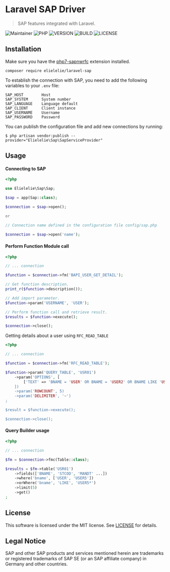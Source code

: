 # Laravel SAP Driver 

> SAP features integrated with Laravel.

![Maintainer](https://img.shields.io/badge/maintainer-Eliel%20Ferreira-informational)
![PHP](https://img.shields.io/badge/PHP->=7.3-blueviolet)
![VERSION](https://img.shields.io/badge/stable-v1.0.0-blue)
![BUILD](https://img.shields.io/badge/build-pass-success)
![LICENSE](https://img.shields.io/badge/license-MIT-success)

## Installation

Make sure you have the [php7-sapnwrfc](https://gkralik.github.io/php7-sapnwrfc/index.html) extension installed.

``` composer require elielelie/laravel-sap ```

To establish the connection with SAP, you need to add the following variables to your `.env` file:

```
SAP_HOST        Host
SAP_SYSTEM      System number
SAP_LANGUAGE    Language default
SAP_CLIENT      Client instance
SAP_USERNAME    Username
SAP_PASSWORD    Password    
```

You can publish the configuration file and add new connections by running:

```$ php artisan vendor:publish --provider="Elielelie\Sap\SapServiceProvider" ```

## Usage

#### Connecting to SAP

```php
<?php

use Elielelie\Sap\Sap;

$sap = app(Sap::class);

$connection = $sap->open();

or

// Connection name defined in the configuration file config/sap.php
 
$connection = $sap->open('name');

```

#### Perform Function Module call

```php
<?php

// ... connection

$function = $connection->fm('BAPI_USER_GET_DETAIL');

// Get function description.
print_r($function->description());

// Add import parameter.
$function->param('USERNAME', 'USER');

// Perform function call and retrieve result.
$results = $function->execute();

$connection->close();

```

Getting details about a user using `RFC_READ_TABLE`

```php
<?php

// ... connection

$function = $connection->fm('RFC_READ_TABLE');

$function->param('QUERY_TABLE', 'USR01')
	->param('OPTIONS', [
		['TEXT' => 'BNAME = 'USER' OR BNAME = 'USER2' OR BNAME LIKE 'USER5*']
	])
	->param('ROWCOUNT', 5)
	->param('DELIMITER', '~')
;

$result = $function->execute();

$connection->close();

```

#### Query Builder usage

```php
<?php

// ... connection

$fm = $connection->fmc(Table::class);

$results = $fm->table('USR01')
    ->fields(['BNAME', 'STCOD', 'MANDT' ...])
	->where('bname', ['USER', 'USER5'])
	->orWhere('bname', 'LIKE', 'USER5*')
	->limit(5)
	->get()
;

```


## License

This software is licensed under the MIT license. See [LICENSE](LICENSE) for details.

## Legal Notice

SAP and other SAP products and services mentioned herein are trademarks or registered trademarks of SAP SE (or an SAP affiliate company) in Germany and other countries.
